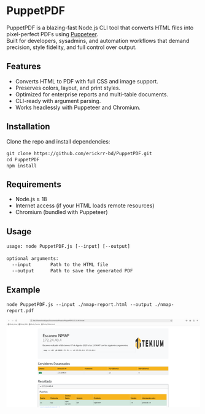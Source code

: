# PuppetPDF
PuppetPDF is a blazing-fast Node.js CLI tool that converts HTML files into pixel-perfect PDFs using [Puppeteer](https://pptr.dev/).  
Built for developers, sysadmins, and automation workflows that demand precision, style fidelity, and full control over output.

## Features
- Converts HTML to PDF with full CSS and image support.
- Preserves colors, layout, and print styles.
- Optimized for enterprise reports and multi-table documents.
- CLI-ready with argument parsing.
- Works headlessly with Puppeteer and Chromium.

## Installation

Clone the repo and install dependencies:

```
git clone https://github.com/erickrr-bd/PuppetPDF.git
cd PuppetPDF
npm install
```
## Requirements
- Node.js ≥ 18
- Internet access (if your HTML loads remote resources)
- Chromium (bundled with Puppeteer)

## Usage
```
usage: node PuppetPDF.js [--input] [--output]

optional arguments:
  --input       Path to the HTML file
  --output      Path to save the generated PDF
```

## Example
```
node PuppetPDF.js --input ./nmap-report.html --output ./nmap-report.pdf
```
![Preview](./images/img1.png)
